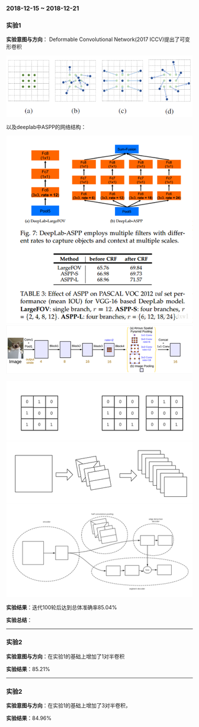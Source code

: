 ### 2018-12-15 ~ 2018-12-21

### **实验1**
**实验意图与方向**：
Deformable Convolutional Network(2017 ICCV)提出了可变形卷积

![image](https://github.com/3013216006/seminar/blob/master/18-12-21/kbx.png)

以及deeplab中ASPP的网络结构：

![image](https://github.com/3013216006/seminar/blob/master/18-12-21/aspp.png)
![image](https://github.com/3013216006/seminar/blob/master/18-12-21/aspp2.png)

![image](https://github.com/3013216006/seminar/blob/master/18-12-21/2.png)
![image](https://github.com/3013216006/seminar/blob/master/18-12-21/1.png)
![image](https://github.com/3013216006/seminar/blob/master/18-12-21/4.png)


**实验结果**：迭代100轮后达到总体准确率85.04%


**实验总结**：



---
### **实验2**

**实验意图与方向**：在实验1的基础上增加了1对半卷积

**实验结果**：85.21%


---
### **实验2**

**实验意图与方向**：在实验1的基础上增加了3对半卷积，

**实验结果**：84.96%



